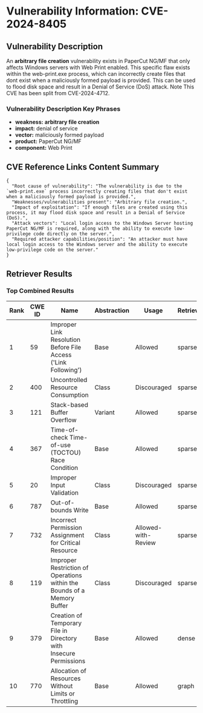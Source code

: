 # Vulnerability Information: CVE-2024-8405

## Vulnerability Description
An **arbitrary file creation** vulnerability exists in PaperCut NG/MF that only affects Windows servers with Web Print enabled. This specific flaw exists within the web-print.exe process, which can incorrectly create files that dont exist when a maliciously formed payload is provided. This can be used to flood disk space and result in a Denial of Service (DoS) attack. Note This CVE has been split from CVE-2024-4712.

### Vulnerability Description Key Phrases
- **weakness:** **arbitrary file creation**
- **impact:** denial of service
- **vector:** maliciously formed payload
- **product:** PaperCut NG/MF
- **component:** Web Print

## CVE Reference Links Content Summary
```
{
  "Root cause of vulnerability": "The vulnerability is due to the `web-print.exe` process incorrectly creating files that don't exist when a maliciously formed payload is provided.",
  "Weaknesses/vulnerabilities present": "Arbitrary file creation.",
  "Impact of exploitation": "If enough files are created using this process, it may flood disk space and result in a Denial of Service (DoS).",
  "Attack vectors": "Local login access to the Windows Server hosting PaperCut NG/MF is required, along with the ability to execute low-privilege code directly on the server.",
  "Required attacker capabilities/position": "An attacker must have local login access to the Windows server and the ability to execute low-privilege code on the server."
}
```

## Retriever Results

### Top Combined Results

| Rank | CWE ID | Name | Abstraction | Usage  | Retrievers | Individual Scores |
|------|--------|------|-------------|-------|------------|-------------------|
| 1 | 59 | Improper Link Resolution Before File Access ('Link Following') | Base | Allowed | sparse | 0.370 |
| 2 | 400 | Uncontrolled Resource Consumption | Class | Discouraged | sparse | 0.347 |
| 3 | 121 | Stack-based Buffer Overflow | Variant | Allowed | sparse | 0.343 |
| 4 | 367 | Time-of-check Time-of-use (TOCTOU) Race Condition | Base | Allowed | sparse | 0.343 |
| 5 | 20 | Improper Input Validation | Class | Discouraged | sparse | 0.342 |
| 6 | 787 | Out-of-bounds Write | Base | Allowed | sparse | 0.340 |
| 7 | 732 | Incorrect Permission Assignment for Critical Resource | Class | Allowed-with-Review | sparse | 0.340 |
| 8 | 119 | Improper Restriction of Operations within the Bounds of a Memory Buffer | Class | Discouraged | sparse | 0.339 |
| 9 | 379 | Creation of Temporary File in Directory with Insecure Permissions | Base | Allowed | dense | 0.579 |
| 10 | 770 | Allocation of Resources Without Limits or Throttling | Base | Allowed | graph | 0.003 |

